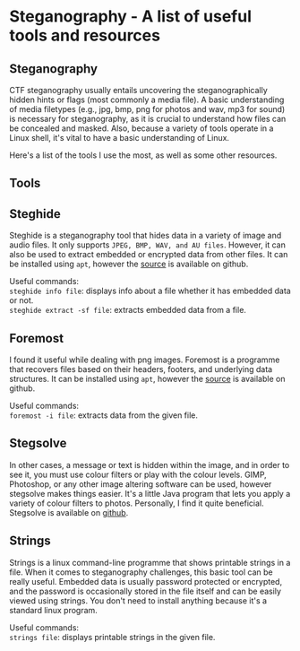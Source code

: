 # Steganography - A list of useful tools and resources

## Steganography

CTF steganography usually entails uncovering the steganographically hidden hints or flags (most commonly a media file). A basic understanding of media filetypes (e.g., jpg, bmp, png for photos and wav, mp3 for sound) is necessary for steganography, as it is crucial to understand how files can be concealed and masked. Also, because a variety of tools operate in a Linux shell, it's vital to have a basic understanding of Linux.

Here's a list of the tools I use the most, as well as some other resources.

## Tools

## Steghide

Steghide is a steganography tool that hides data in a variety of image and audio files. It only supports `JPEG, BMP, WAV, and AU files`. However, it can also be used to extract embedded or encrypted data from other files.
It can be installed using `apt`, however the [source](https://github.com/StefanoDeVuono/steghide) is available on github.

Useful commands:
</br>
`steghide info file`: displays info about a file whether it has embedded data or not.
</br>
`steghide extract -sf file`: extracts embedded data from a file.

## Foremost

I found it useful while dealing with png images. Foremost is a programme that recovers files based on their headers, footers, and underlying data structures.
It can be installed using `apt`, however the [source](https://github.com/korczis/foremost) is available on github.

Useful commands:
</br>
`foremost -i file`: extracts data from the given file.

## Stegsolve

In other cases, a message or text is hidden within the image, and in order to see it, you must use colour filters or play with the colour levels. GIMP, Photoshop, or any other image altering software can be used, however stegsolve makes things easier. It's a little Java program that lets you apply a variety of colour filters to photos. Personally, I find it quite beneficial. </br>
Stegsolve is available on [github](https://github.com/eugenekolo/sec-tools/tree/master/stego/stegsolve/stegsolve).

## Strings

Strings is a linux command-line programme that shows printable strings in a file. When it comes to steganography challenges, this basic tool can be really useful. Embedded data is usually password protected or encrypted, and the password is occasionally stored in the file itself and can be easily viewed using strings. You don't need to install anything because it's a standard linux program.

Useful commands:
</br>
`strings file`: displays printable strings in the given file.
